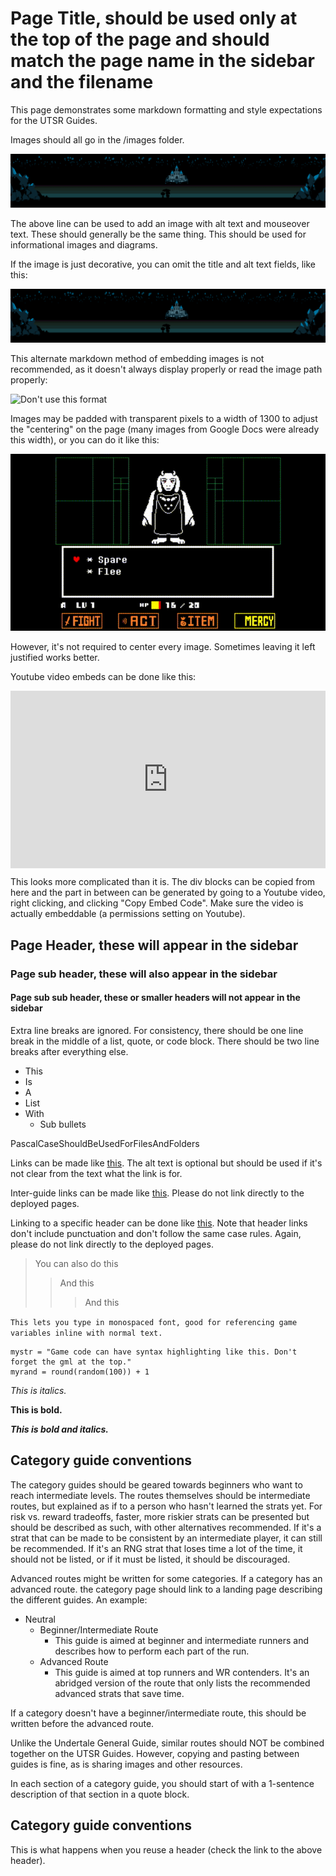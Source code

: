 # Page Title, should be used only at the top of the page and should match the page name in the sidebar and the filename

This page demonstrates some markdown formatting and style expectations for the UTSR Guides.

Images should all go in the /images folder. 

<img src='./Images/UTSRGuidesHeader.png' alt="Header image alt text" title="Header image mouseover text"></img>

The above line can be used to add an image with alt text and mouseover text. These should generally be the same thing. This should be used for informational images and diagrams.

If the image is just decorative, you can omit the title and alt text fields, like this:

<img src='./Images/UTSRGuidesHeader.png'></img>

This alternate markdown method of embedding images is not recommended, as it doesn't always display properly or read the image path properly:

![Don't use this format](../Images/UTSRGuidesHeader.png "Header image alt text")

Images may be padded with transparent pixels to a width of 1300 to adjust the "centering" on the page (many images from Google Docs were already this width), or you can do it like this:

<p align="center">
    <img src='./Images/8HandStrat.gif' alt='This attack deals 1hp, allowing for 8-hand Toriel strats.' title='This attack deals 1hp, allowing for 8-hand Toriel strats.'></img>
</p>

However, it's not required to center every image. Sometimes leaving it left justified works better.

Youtube video embeds can be done like this:

<div style=" max-width: 1280px; aspect-ratio: 16/9; display: flex;">
    <iframe width="100%" height="100%" src="https://www.youtube.com/embed/Ru1MK99uCe4" title="Bad Apple but it&#39;s an Undertale bullet pattern" frameborder="0" allow="accelerometer; autoplay; clipboard-write; encrypted-media; gyroscope; picture-in-picture; web-share" referrerpolicy="strict-origin-when-cross-origin" allowfullscreen></iframe>
</div>

This looks more complicated than it is. The div blocks can be copied from here and the part in between can be generated by going to a Youtube video, right clicking, and clicking "Copy Embed Code". Make sure the video is actually embeddable (a permissions setting on Youtube).

## Page Header, these will appear in the sidebar

### Page sub header, these will also appear in the sidebar

#### Page sub sub header, these or smaller headers will not appear in the sidebar





Extra line breaks are ignored. For consistency, there should be one line break in the middle of a list, quote, or code block. There should be two line breaks after everything else.

- This
- Is
- A
- List
- With
  - Sub bullets

PascalCaseShouldBeUsedForFilesAndFolders

Links can be made like [this](https://www.speedrun.com/ "Alt text for the link"). The alt text is optional but should be used if it's not clear from the text what the link is for.

Inter-guide links can be made like [this](/GeneralGuides/GeneralGuide "Alt text"). Please do not link directly to the deployed pages.

Linking to a specific header can be done like [this](/GeneralGuides/GeneralGuide?id=main-categories "Alt text"). Note that header links don't include punctuation and don't follow the same case rules. Again, please do not link directly to the deployed pages.

> You can also do this
>> And this
>>> And this

`This lets you type in monospaced font, good for referencing game variables inline with normal text.`

```gml
mystr = "Game code can have syntax highlighting like this. Don't forget the gml at the top."
myrand = round(random(100)) + 1
```

*This is italics.*

**This is bold.**

***This is bold and italics.***

## Category guide conventions

The category guides should be geared towards beginners who want to reach intermediate levels. The routes themselves should be intermediate routes, but explained as if to a person who hasn't learned the strats yet. For risk vs. reward tradeoffs, faster, more riskier strats can be presented but should be described as such, with other alternatives recommended. If it's a strat that can be made to be consistent by an intermediate player, it can still be recommended. If it's an RNG strat that loses time a lot of the time, it should not be listed, or if it must be listed, it should be discouraged.

Advanced routes might be written for some categories. If a category has an advanced route. the category page should link to a landing page describing the different guides. An example:

- Neutral
  - Beginner/Intermediate Route
    - This guide is aimed at beginner and intermediate runners and describes how to perform each part of the run.
  - Advanced Route
    - This guide is aimed at top runners and WR contenders. It's an abridged version of the route that only lists the recommended advanced strats that save time.

If a category doesn't have a beginner/intermediate route, this should be written before the advanced route.

Unlike the Undertale General Guide, similar routes should NOT be combined together on the UTSR Guides. However, copying and pasting between guides is fine, as is sharing images and other resources.

In each section of a category guide, you should start of with a 1-sentence description of that section in a quote block.

## Category guide conventions

This is what happens when you reuse a header (check the link to the above header).